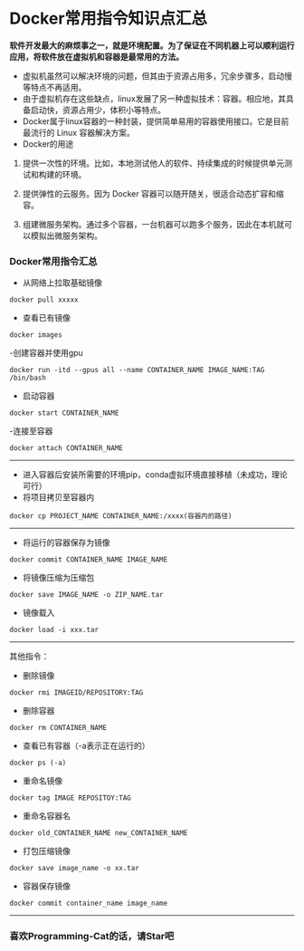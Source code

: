 # Docker常用指令知识点汇总
**软件开发最大的麻烦事之一，就是环境配置。为了保证在不同机器上可以顺利运行应用，将软件放在虚拟机和容器是最常用的方法。** 
- 虚拟机虽然可以解决环境的问题，但其由于资源占用多，冗余步骤多，启动慢等特点不再适用。
- 由于虚拟机存在这些缺点，linux发展了另一种虚拟技术：容器。相应地，其具备启动快，资源占用少，体积小等特点。
- Docker属于linux容器的一种封装，提供简单易用的容器使用接口。它是目前最流行的 Linux 容器解决方案。
- Docker的用途
1. 提供一次性的环境。比如，本地测试他人的软件、持续集成的时候提供单元测试和构建的环境。

2. 提供弹性的云服务。因为 Docker 容器可以随开随关，很适合动态扩容和缩容。

3. 组建微服务架构。通过多个容器，一台机器可以跑多个服务，因此在本机就可以模拟出微服务架构。


### Docker常用指令汇总
- 从网络上拉取基础镜像
```language
docker pull xxxxx    
```

- 查看已有镜像
```language
docker images   
```

-创建容器并使用gpu
```language
docker run -itd --gpus all --name CONTAINER_NAME IMAGE_NAME:TAG  /bin/bash
```

- 启动容器
```language
docker start CONTAINER_NAME
```

-连接至容器
```language
docker attach CONTAINER_NAME    
```

***
- 进入容器后安装所需要的环境pip，conda虚拟环境直接移植（未成功，理论可行）
- 将项目拷贝至容器内
```language
docker cp PROJECT_NAME CONTAINER_NAME:/xxxx(容器内的路径)
```
***
- 将运行的容器保存为镜像
```language
docker commit CONTAINER_NAME IMAGE_NAME   
```

- 将镜像压缩为压缩包
```language
docker save IMAGE_NAME -o ZIP_NAME.tar   
```

- 镜像载入
```language
docker load -i xxx.tar   
```

***
其他指令：
- 删除镜像
```language
docker rmi IMAGEID/REPOSITORY:TAG   
```

- 删除容器
```language
docker rm CONTAINER_NAME   
```

- 查看已有容器（-a表示正在运行的）
```language
docker ps (-a)   
```

- 重命名镜像
```language
docker tag IMAGE REPOSITOY:TAG   
```

- 重命名容器名
```language
docker old_CONTAINER_NAME new_CONTAINER_NAME   
```

- 打包压缩镜像
```language
docker save image_name -o xx.tar 
```

- 容器保存镜像
```language
docker commit container_name image_name 
```

***
### **喜欢Programming-Cat的话，请Star吧**



